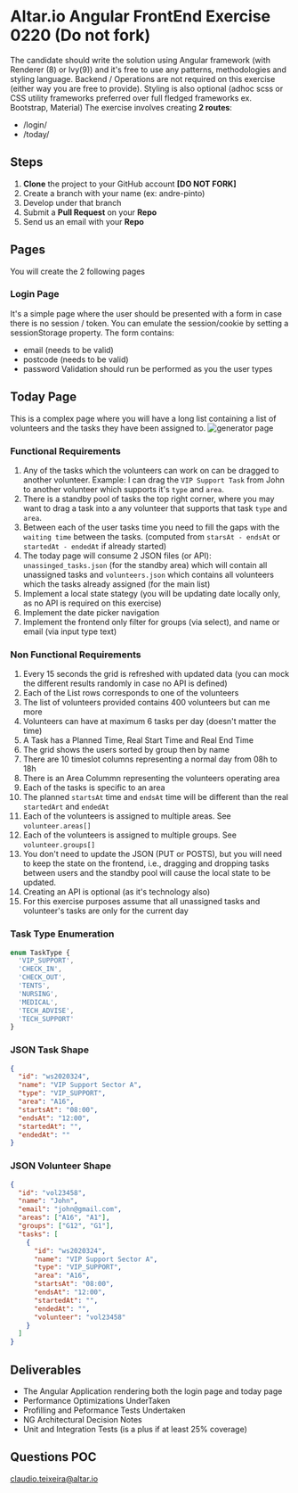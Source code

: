 # Altar.io Angular FrontEnd Exercise 0220 (Do not fork)

The candidate should write the solution using Angular framework (with Renderer (8) or Ivy(9)) and it's free to use any patterns, methodologies and styling language.
Backend / Operations are not required on this exercise (either way you are free to provide).
Styling is also optional (adhoc scss or CSS utility frameworks preferred over full fledged frameworks ex. Bootstrap, Material)
The exercise involves creating **2 routes**:

- /login/
- /today/

## Steps

1. **Clone** the project to your GitHub account **[DO NOT FORK]**
2. Create a branch with your name (ex: andre-pinto)
3. Develop under that branch
4. Submit a **Pull Request** on your **Repo**
5. Send us an email with your **Repo**

## Pages

You will create the 2 following pages

### Login Page

It's a simple page where the user should be presented with a form in case there is no session / token.
You can emulate the session/cookie by setting a sessionStorage property.
The form contains:

- email (needs to be valid)
- postcode (needs to be valid)
- password
  Validation should run be performed as you the user types

## Today Page

This is a complex page where you will have a long list containing a list of volunteers and the tasks they have been assigned to.
![generator page](https://altario-public.s3-eu-west-1.amazonaws.com/gig37.png)

### Functional Requirements

1. Any of the tasks which the volunteers can work on can be dragged to another volunteer. Example: I can drag the `VIP Support Task` from John to another volunteer which supports it's `type` and `area`.
2. There is a standby pool of tasks the top right corner, where you may want to drag a task into a any volunteer that supports that task `type` and `area`.
3. Between each of the user tasks time you need to fill the gaps with the `waiting time` between the tasks. (computed from `starsAt - endsAt` or `startedAt - endedAt` if already started)
4. The today page will consume 2 JSON files (or API): `unassinged_tasks.json` (for the standby area) which will contain all unassigned tasks and `volunteers.json` which contains all volunteers which the tasks already assigned (for the main list)
5. Implement a local state stategy (you will be updating date locally only, as no API is required on this exercise)
6. Implement the date picker navigation
7. Implement the frontend only filter for groups (via select), and name or email (via input type text)

### Non Functional Requirements

1. Every 15 seconds the grid is refreshed with updated data (you can mock the different results randomly in case no API is defined)
2. Each of the List rows corresponds to one of the volunteers
3. The list of volunteers provided contains 400 volunteers but can me more
4. Volunteers can have at maximum 6 tasks per day (doesn't matter the time)
5. A Task has a Planned Time, Real Start Time and Real End Time
6. The grid shows the users sorted by group then by name
7. There are 10 timeslot columns representing a normal day from 08h to 18h
8. There is an Area Colummn representing the volunteers operating area
9. Each of the tasks is specific to an area
10. The planned `startsAt` time and `endsAt` time will be different than the real `startedArt` and `endedAt`
11. Each of the volunteers is assigned to multiple areas. See `volunteer.areas[]`
12. Each of the volunteers is assigned to multiple groups. See `volunteer.groups[]`
13. You don't need to update the JSON (PUT or POSTS), but you will need to keep the state on the frontend, i.e., dragging and dropping tasks between users and the standby pool will cause the local state to be updated.
14. Creating an API is optional (as it's technology also)
15. For this exercise purposes assume that all unassigned tasks and volunteer's tasks are only for the current day

### Task Type Enumeration

```ts
enum TaskType {
  'VIP_SUPPORT',
  'CHECK_IN',
  'CHECK_OUT',
  'TENTS',
  'NURSING',
  'MEDICAL',
  'TECH_ADVISE',
  'TECH_SUPPORT'
}
```

### JSON Task Shape

```json
{
  "id": "ws2020324",
  "name": "VIP Support Sector A",
  "type": "VIP_SUPPORT",
  "area": "A16",
  "startsAt": "08:00",
  "endsAt": "12:00",
  "startedAt": "",
  "endedAt": ""
}
```

### JSON Volunteer Shape

```json
{
  "id": "vol23458",
  "name": "John",
  "email": "john@gmail.com",
  "areas": ["A16", "A1"],
  "groups": ["G12", "G1"],
  "tasks": [
    {
      "id": "ws2020324",
      "name": "VIP Support Sector A",
      "type": "VIP_SUPPORT",
      "area": "A16",
      "startsAt": "08:00",
      "endsAt": "12:00",
      "startedAt": "",
      "endedAt": "",
      "volunteer": "vol23458"
    }
  ]
}
```

## Deliverables

- The Angular Application rendering both the login page and today page
- Performance Optimizations UnderTaken
- Profilling and Peformance Tests Undertaken
- NG Architectural Decision Notes
- Unit and Integration Tests (is a plus if at least 25% coverage)

## Questions POC

claudio.teixeira@altar.io

